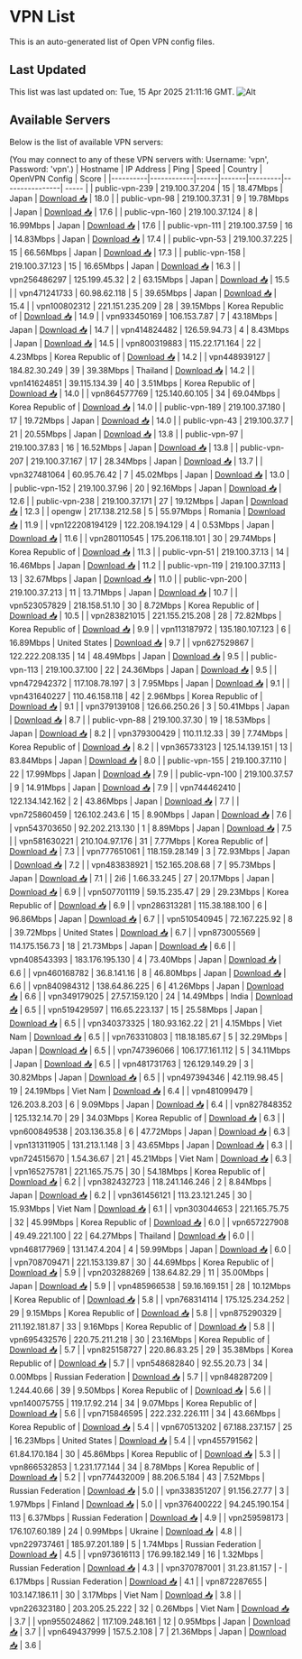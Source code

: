 # VPN List

This is an auto-generated list of Open VPN config files.

## Last Updated

This list was last updated on: Tue, 15 Apr 2025 21:11:16 GMT.
![Alt](https://repobeats.axiom.co/api/embed/186b98318ef1479477931607c1ad7d823f12451f.svg "Repobeats analytics image")

## Available Servers

Below is the list of available VPN servers:

(You may connect to any of these VPN servers with: Username: 'vpn', Password: 'vpn'.)
| Hostname | IP Address | Ping | Speed | Country | OpenVPN Config | Score |
|----------|------------|------|-------|---------|----------------| ----- |
| public-vpn-239 | 219.100.37.204 | 15 | 18.47Mbps | Japan | [Download 📥](./configs/server_0_JP.ovpn) | 18.0 |
| public-vpn-98 | 219.100.37.31 | 9 | 19.78Mbps | Japan | [Download 📥](./configs/server_1_JP.ovpn) | 17.6 |
| public-vpn-160 | 219.100.37.124 | 8 | 16.99Mbps | Japan | [Download 📥](./configs/server_2_JP.ovpn) | 17.6 |
| public-vpn-111 | 219.100.37.59 | 16 | 14.83Mbps | Japan | [Download 📥](./configs/server_3_JP.ovpn) | 17.4 |
| public-vpn-53 | 219.100.37.225 | 15 | 66.56Mbps | Japan | [Download 📥](./configs/server_4_JP.ovpn) | 17.3 |
| public-vpn-158 | 219.100.37.123 | 15 | 16.65Mbps | Japan | [Download 📥](./configs/server_5_JP.ovpn) | 16.3 |
| vpn256486297 | 125.199.45.32 | 2 | 63.15Mbps | Japan | [Download 📥](./configs/server_6_JP.ovpn) | 15.5 |
| vpn471241733 | 60.98.62.118 | 5 | 39.65Mbps | Japan | [Download 📥](./configs/server_7_JP.ovpn) | 15.4 |
| vpn100802312 | 221.151.235.209 | 28 | 39.15Mbps | Korea Republic of | [Download 📥](./configs/server_8_KR.ovpn) | 14.9 |
| vpn933450169 | 106.153.7.87 | 7 | 43.18Mbps | Japan | [Download 📥](./configs/server_9_JP.ovpn) | 14.7 |
| vpn414824482 | 126.59.94.73 | 4 | 8.43Mbps | Japan | [Download 📥](./configs/server_10_JP.ovpn) | 14.5 |
| vpn800319883 | 115.22.171.164 | 22 | 4.23Mbps | Korea Republic of | [Download 📥](./configs/server_11_KR.ovpn) | 14.2 |
| vpn448939127 | 184.82.30.249 | 39 | 39.38Mbps | Thailand | [Download 📥](./configs/server_12_TH.ovpn) | 14.2 |
| vpn141624851 | 39.115.134.39 | 40 | 3.51Mbps | Korea Republic of | [Download 📥](./configs/server_13_KR.ovpn) | 14.0 |
| vpn864577769 | 125.140.60.105 | 34 | 69.04Mbps | Korea Republic of | [Download 📥](./configs/server_14_KR.ovpn) | 14.0 |
| public-vpn-189 | 219.100.37.180 | 17 | 19.72Mbps | Japan | [Download 📥](./configs/server_15_JP.ovpn) | 14.0 |
| public-vpn-43 | 219.100.37.7 | 21 | 20.55Mbps | Japan | [Download 📥](./configs/server_16_JP.ovpn) | 13.8 |
| public-vpn-97 | 219.100.37.83 | 16 | 16.52Mbps | Japan | [Download 📥](./configs/server_17_JP.ovpn) | 13.8 |
| public-vpn-207 | 219.100.37.167 | 17 | 28.34Mbps | Japan | [Download 📥](./configs/server_18_JP.ovpn) | 13.7 |
| vpn327481064 | 60.95.76.42 | 7 | 45.02Mbps | Japan | [Download 📥](./configs/server_19_JP.ovpn) | 13.0 |
| public-vpn-152 | 219.100.37.96 | 20 | 92.16Mbps | Japan | [Download 📥](./configs/server_20_JP.ovpn) | 12.6 |
| public-vpn-238 | 219.100.37.171 | 27 | 19.12Mbps | Japan | [Download 📥](./configs/server_21_JP.ovpn) | 12.3 |
| opengw | 217.138.212.58 | 5 | 55.97Mbps | Romania | [Download 📥](./configs/server_22_RO.ovpn) | 11.9 |
| vpn122208194129 | 122.208.194.129 | 4 | 0.53Mbps | Japan | [Download 📥](./configs/server_23_JP.ovpn) | 11.6 |
| vpn280110545 | 175.206.118.101 | 30 | 29.74Mbps | Korea Republic of | [Download 📥](./configs/server_24_KR.ovpn) | 11.3 |
| public-vpn-51 | 219.100.37.13 | 14 | 16.46Mbps | Japan | [Download 📥](./configs/server_25_JP.ovpn) | 11.2 |
| public-vpn-119 | 219.100.37.113 | 13 | 32.67Mbps | Japan | [Download 📥](./configs/server_26_JP.ovpn) | 11.0 |
| public-vpn-200 | 219.100.37.213 | 11 | 13.71Mbps | Japan | [Download 📥](./configs/server_27_JP.ovpn) | 10.7 |
| vpn523057829 | 218.158.51.10 | 30 | 8.72Mbps | Korea Republic of | [Download 📥](./configs/server_28_KR.ovpn) | 10.5 |
| vpn283821015 | 221.155.215.208 | 28 | 72.82Mbps | Korea Republic of | [Download 📥](./configs/server_29_KR.ovpn) | 9.9 |
| vpn113187972 | 135.180.107.123 | 6 | 16.89Mbps | United States | [Download 📥](./configs/server_30_US.ovpn) | 9.7 |
| vpn627529867 | 122.222.208.135 | 14 | 48.49Mbps | Japan | [Download 📥](./configs/server_31_JP.ovpn) | 9.5 |
| public-vpn-113 | 219.100.37.100 | 22 | 24.36Mbps | Japan | [Download 📥](./configs/server_32_JP.ovpn) | 9.5 |
| vpn472942372 | 117.108.78.197 | 3 | 7.95Mbps | Japan | [Download 📥](./configs/server_33_JP.ovpn) | 9.1 |
| vpn431640227 | 110.46.158.118 | 42 | 2.96Mbps | Korea Republic of | [Download 📥](./configs/server_34_KR.ovpn) | 9.1 |
| vpn379139108 | 126.66.250.26 | 3 | 50.41Mbps | Japan | [Download 📥](./configs/server_35_JP.ovpn) | 8.7 |
| public-vpn-88 | 219.100.37.30 | 19 | 18.53Mbps | Japan | [Download 📥](./configs/server_36_JP.ovpn) | 8.2 |
| vpn379300429 | 110.11.12.33 | 39 | 7.74Mbps | Korea Republic of | [Download 📥](./configs/server_37_KR.ovpn) | 8.2 |
| vpn365733123 | 125.14.139.151 | 13 | 83.84Mbps | Japan | [Download 📥](./configs/server_38_JP.ovpn) | 8.0 |
| public-vpn-155 | 219.100.37.110 | 22 | 17.99Mbps | Japan | [Download 📥](./configs/server_39_JP.ovpn) | 7.9 |
| public-vpn-100 | 219.100.37.57 | 9 | 14.91Mbps | Japan | [Download 📥](./configs/server_40_JP.ovpn) | 7.9 |
| vpn744462410 | 122.134.142.162 | 2 | 43.86Mbps | Japan | [Download 📥](./configs/server_41_JP.ovpn) | 7.7 |
| vpn725860459 | 126.102.243.6 | 15 | 8.90Mbps | Japan | [Download 📥](./configs/server_42_JP.ovpn) | 7.6 |
| vpn543703650 | 92.202.213.130 | 1 | 8.89Mbps | Japan | [Download 📥](./configs/server_43_JP.ovpn) | 7.5 |
| vpn581630221 | 210.104.97.176 | 31 | 7.77Mbps | Korea Republic of | [Download 📥](./configs/server_44_KR.ovpn) | 7.3 |
| vpn777651061 | 118.159.28.149 | 3 | 72.93Mbps | Japan | [Download 📥](./configs/server_45_JP.ovpn) | 7.2 |
| vpn483838921 | 152.165.208.68 | 7 | 95.73Mbps | Japan | [Download 📥](./configs/server_46_JP.ovpn) | 7.1 |
| 2i6 | 1.66.33.245 | 27 | 20.17Mbps | Japan | [Download 📥](./configs/server_47_JP.ovpn) | 6.9 |
| vpn507701119 | 59.15.235.47 | 29 | 29.23Mbps | Korea Republic of | [Download 📥](./configs/server_48_KR.ovpn) | 6.9 |
| vpn286313281 | 115.38.188.100 | 6 | 96.86Mbps | Japan | [Download 📥](./configs/server_49_JP.ovpn) | 6.7 |
| vpn510540945 | 72.167.225.92 | 8 | 39.72Mbps | United States | [Download 📥](./configs/server_50_US.ovpn) | 6.7 |
| vpn873005569 | 114.175.156.73 | 18 | 21.73Mbps | Japan | [Download 📥](./configs/server_51_JP.ovpn) | 6.6 |
| vpn408543393 | 183.176.195.130 | 4 | 73.40Mbps | Japan | [Download 📥](./configs/server_52_JP.ovpn) | 6.6 |
| vpn460168782 | 36.8.141.16 | 8 | 46.80Mbps | Japan | [Download 📥](./configs/server_53_JP.ovpn) | 6.6 |
| vpn840984312 | 138.64.86.225 | 6 | 41.26Mbps | Japan | [Download 📥](./configs/server_54_JP.ovpn) | 6.6 |
| vpn349179025 | 27.57.159.120 | 24 | 14.49Mbps | India | [Download 📥](./configs/server_55_IN.ovpn) | 6.5 |
| vpn519429597 | 116.65.223.137 | 15 | 25.58Mbps | Japan | [Download 📥](./configs/server_56_JP.ovpn) | 6.5 |
| vpn340373325 | 180.93.162.22 | 21 | 4.15Mbps | Viet Nam | [Download 📥](./configs/server_57_VN.ovpn) | 6.5 |
| vpn763310803 | 118.18.185.67 | 5 | 32.29Mbps | Japan | [Download 📥](./configs/server_58_JP.ovpn) | 6.5 |
| vpn747396066 | 106.177.161.112 | 5 | 34.11Mbps | Japan | [Download 📥](./configs/server_59_JP.ovpn) | 6.5 |
| vpn481731763 | 126.129.149.29 | 3 | 30.82Mbps | Japan | [Download 📥](./configs/server_60_JP.ovpn) | 6.5 |
| vpn497394346 | 42.119.98.45 | 19 | 24.19Mbps | Viet Nam | [Download 📥](./configs/server_61_VN.ovpn) | 6.4 |
| vpn481099479 | 126.203.8.203 | 6 | 9.09Mbps | Japan | [Download 📥](./configs/server_62_JP.ovpn) | 6.4 |
| vpn827848352 | 125.132.14.70 | 29 | 34.03Mbps | Korea Republic of | [Download 📥](./configs/server_63_KR.ovpn) | 6.3 |
| vpn600849538 | 203.136.35.8 | 6 | 47.72Mbps | Japan | [Download 📥](./configs/server_64_JP.ovpn) | 6.3 |
| vpn131311905 | 131.213.1.148 | 3 | 43.65Mbps | Japan | [Download 📥](./configs/server_65_JP.ovpn) | 6.3 |
| vpn724515670 | 1.54.36.67 | 21 | 45.21Mbps | Viet Nam | [Download 📥](./configs/server_66_VN.ovpn) | 6.3 |
| vpn165275781 | 221.165.75.75 | 30 | 54.18Mbps | Korea Republic of | [Download 📥](./configs/server_67_KR.ovpn) | 6.2 |
| vpn382432723 | 118.241.146.246 | 2 | 8.84Mbps | Japan | [Download 📥](./configs/server_68_JP.ovpn) | 6.2 |
| vpn361456121 | 113.23.121.245 | 30 | 15.93Mbps | Viet Nam | [Download 📥](./configs/server_69_VN.ovpn) | 6.1 |
| vpn303044653 | 221.165.75.75 | 32 | 45.99Mbps | Korea Republic of | [Download 📥](./configs/server_70_KR.ovpn) | 6.0 |
| vpn657227908 | 49.49.221.100 | 22 | 64.27Mbps | Thailand | [Download 📥](./configs/server_71_TH.ovpn) | 6.0 |
| vpn468177969 | 131.147.4.204 | 4 | 59.99Mbps | Japan | [Download 📥](./configs/server_72_JP.ovpn) | 6.0 |
| vpn708709471 | 221.153.139.87 | 30 | 44.69Mbps | Korea Republic of | [Download 📥](./configs/server_73_KR.ovpn) | 5.9 |
| vpn203288269 | 138.64.82.29 | 11 | 35.00Mbps | Japan | [Download 📥](./configs/server_74_JP.ovpn) | 5.9 |
| vpn485966538 | 59.16.169.151 | 28 | 10.12Mbps | Korea Republic of | [Download 📥](./configs/server_75_KR.ovpn) | 5.8 |
| vpn768314114 | 175.125.234.252 | 29 | 9.15Mbps | Korea Republic of | [Download 📥](./configs/server_76_KR.ovpn) | 5.8 |
| vpn875290329 | 211.192.181.87 | 33 | 9.16Mbps | Korea Republic of | [Download 📥](./configs/server_77_KR.ovpn) | 5.8 |
| vpn695432576 | 220.75.211.218 | 30 | 23.16Mbps | Korea Republic of | [Download 📥](./configs/server_78_KR.ovpn) | 5.7 |
| vpn825158727 | 220.86.83.25 | 29 | 35.38Mbps | Korea Republic of | [Download 📥](./configs/server_79_KR.ovpn) | 5.7 |
| vpn548682840 | 92.55.20.73 | 34 | 0.00Mbps | Russian Federation | [Download 📥](./configs/server_80_RU.ovpn) | 5.7 |
| vpn848287209 | 1.244.40.66 | 39 | 9.50Mbps | Korea Republic of | [Download 📥](./configs/server_81_KR.ovpn) | 5.6 |
| vpn140075755 | 119.17.92.214 | 34 | 9.07Mbps | Korea Republic of | [Download 📥](./configs/server_82_KR.ovpn) | 5.6 |
| vpn715846595 | 222.232.226.111 | 34 | 43.66Mbps | Korea Republic of | [Download 📥](./configs/server_83_KR.ovpn) | 5.4 |
| vpn670513202 | 67.188.237.157 | 25 | 16.23Mbps | United States | [Download 📥](./configs/server_84_US.ovpn) | 5.4 |
| vpn455791562 | 61.84.170.184 | 30 | 45.86Mbps | Korea Republic of | [Download 📥](./configs/server_85_KR.ovpn) | 5.3 |
| vpn866532853 | 1.231.177.144 | 34 | 8.78Mbps | Korea Republic of | [Download 📥](./configs/server_86_KR.ovpn) | 5.2 |
| vpn774432009 | 88.206.5.184 | 43 | 7.52Mbps | Russian Federation | [Download 📥](./configs/server_87_RU.ovpn) | 5.0 |
| vpn338351207 | 91.156.27.77 | 3 | 1.97Mbps | Finland | [Download 📥](./configs/server_88_FI.ovpn) | 5.0 |
| vpn376400222 | 94.245.190.154 | 113 | 6.37Mbps | Russian Federation | [Download 📥](./configs/server_89_RU.ovpn) | 4.9 |
| vpn259598173 | 176.107.60.189 | 24 | 0.99Mbps | Ukraine | [Download 📥](./configs/server_90_UA.ovpn) | 4.8 |
| vpn229737461 | 185.97.201.189 | 5 | 1.74Mbps | Russian Federation | [Download 📥](./configs/server_91_RU.ovpn) | 4.5 |
| vpn973616113 | 176.99.182.149 | 16 | 1.32Mbps | Russian Federation | [Download 📥](./configs/server_92_RU.ovpn) | 4.3 |
| vpn370787001 | 31.23.81.157 | - | 6.17Mbps | Russian Federation | [Download 📥](./configs/server_93_RU.ovpn) | 4.1 |
| vpn872287655 | 103.147.186.11 | 30 | 3.17Mbps | Viet Nam | [Download 📥](./configs/server_94_VN.ovpn) | 3.8 |
| vpn226323180 | 203.205.25.222 | 32 | 0.26Mbps | Viet Nam | [Download 📥](./configs/server_95_VN.ovpn) | 3.7 |
| vpn955024862 | 117.109.248.161 | 12 | 0.95Mbps | Japan | [Download 📥](./configs/server_96_JP.ovpn) | 3.7 |
| vpn649437999 | 157.5.2.108 | 7 | 21.36Mbps | Japan | [Download 📥](./configs/server_97_JP.ovpn) | 3.6 |
